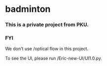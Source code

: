 # badminton

### This is a private project from PKU.

### FYI

We don't use /optical flow in this project.

To see the UI, please run /Eric-new-UI/UI1.0.py.